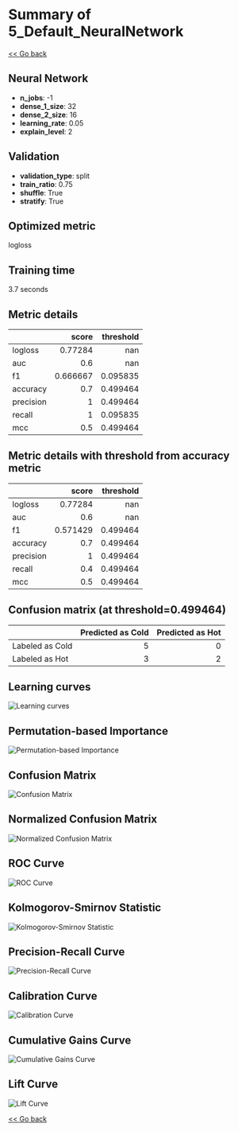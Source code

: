 # Summary of 5_Default_NeuralNetwork

[<< Go back](../README.md)


## Neural Network
- **n_jobs**: -1
- **dense_1_size**: 32
- **dense_2_size**: 16
- **learning_rate**: 0.05
- **explain_level**: 2

## Validation
 - **validation_type**: split
 - **train_ratio**: 0.75
 - **shuffle**: True
 - **stratify**: True

## Optimized metric
logloss

## Training time

3.7 seconds

## Metric details
|           |    score |   threshold |
|:----------|---------:|------------:|
| logloss   | 0.77284  |  nan        |
| auc       | 0.6      |  nan        |
| f1        | 0.666667 |    0.095835 |
| accuracy  | 0.7      |    0.499464 |
| precision | 1        |    0.499464 |
| recall    | 1        |    0.095835 |
| mcc       | 0.5      |    0.499464 |


## Metric details with threshold from accuracy metric
|           |    score |   threshold |
|:----------|---------:|------------:|
| logloss   | 0.77284  |  nan        |
| auc       | 0.6      |  nan        |
| f1        | 0.571429 |    0.499464 |
| accuracy  | 0.7      |    0.499464 |
| precision | 1        |    0.499464 |
| recall    | 0.4      |    0.499464 |
| mcc       | 0.5      |    0.499464 |


## Confusion matrix (at threshold=0.499464)
|                 |   Predicted as Cold |   Predicted as Hot |
|:----------------|--------------------:|-------------------:|
| Labeled as Cold |                   5 |                  0 |
| Labeled as Hot  |                   3 |                  2 |

## Learning curves
![Learning curves](learning_curves.png)

## Permutation-based Importance
![Permutation-based Importance](permutation_importance.png)
## Confusion Matrix

![Confusion Matrix](confusion_matrix.png)


## Normalized Confusion Matrix

![Normalized Confusion Matrix](confusion_matrix_normalized.png)


## ROC Curve

![ROC Curve](roc_curve.png)


## Kolmogorov-Smirnov Statistic

![Kolmogorov-Smirnov Statistic](ks_statistic.png)


## Precision-Recall Curve

![Precision-Recall Curve](precision_recall_curve.png)


## Calibration Curve

![Calibration Curve](calibration_curve_curve.png)


## Cumulative Gains Curve

![Cumulative Gains Curve](cumulative_gains_curve.png)


## Lift Curve

![Lift Curve](lift_curve.png)



[<< Go back](../README.md)
